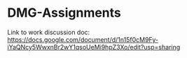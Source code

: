 # DMG-Assignments

Link to work discussion doc: https://docs.google.com/document/d/1n15f0cM9Fy-iYaQNcy5WwxnBr2wY1qsoUeMi9hpZ3Xo/edit?usp=sharing
